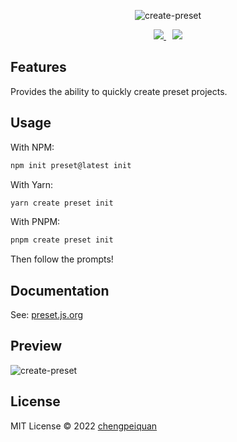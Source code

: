 <p align='center'>
  <img src="https://cdn.jsdelivr.net/gh/awesome-starter/assets/img/logo.png" alt="create-preset" />
</p>

<p align='center'>
  <a href='https://www.npmjs.com/package/create-preset'>
    <img src="https://img.shields.io/npm/v/create-preset?color=f97316" />
    <span style="margin: 0 5px;"></span> 
    <img src="https://img.shields.io/npm/dw/create-preset?color=f97316" />
  </a>
</p>

## Features

Provides the ability to quickly create preset projects.

## Usage

With NPM:

```bash
npm init preset@latest init
```

With Yarn:

```bash
yarn create preset init
```

With PNPM:

```bash
pnpm create preset init
```

Then follow the prompts!

## Documentation

See: [preset.js.org](https://preset.js.org/)

## Preview

![create-preset](https://cdn.jsdelivr.net/gh/chengpeiquan/assets-storage/img/2021/11/20220110155037.gif)

## License

MIT License © 2022 [chengpeiquan](https://github.com/chengpeiquan)
